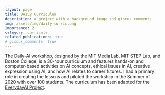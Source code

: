 ```yaml
---
layout: page
title: DAILy Curriculum
description: a project with a background image and giscus comments
img: assets/img/daily-curric.png
importance: 2
category: curricula
related_publications: true
# giscus_comments: true
---
```


The Daily-AI workshop, designed by the MIT Media Lab, MIT STEP Lab, and Boston College, is a 30-hour curriculum and features hands-on and computer-based activities on AI concepts, ethical issues in AI, creative expression using AI, and how AI relates to career futures. I had a primary role in creating the lessons and piloted the workshop in the Summer of 2020 with over 100 students. The curriculum has been adapted for the <a href="https://everyday-ai.org/">EverydayAI Project</a>.